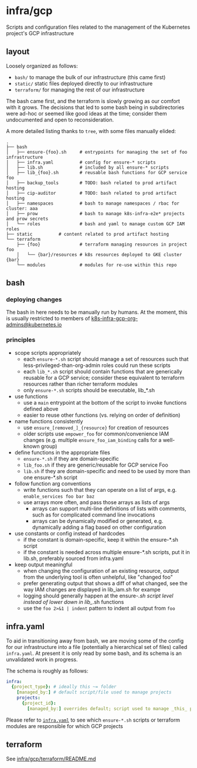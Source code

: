 # infra/gcp

Scripts and configuration files related to the management of the Kubernetes
project's GCP infrastructure

## layout

Loosely organized as follows:
- `bash/` to manage the bulk of our infrastructure (this came first)
- `static/` static files deployed directly to our infrastructure
- `terraform/` for managing the rest of our infrastructure

The bash came first, and the terraform is slowly growing as our comfort with it
grows. The decisions that led to some bash being in subdirectories were ad-hoc
or seemed like good ideas at the time; consider them undocumented and open to
reconsideration.

A more detailed listing thanks to `tree`, with some files manually elided:
```
.
├── bash
│   ├── ensure-{foo}.sh     # entrypoints for managing the set of foo infrastructure
│   ├── infra.yaml          # config for ensure-* scripts
│   ├── lib.sh              # included by all ensure-* scripts
│   ├── lib_{foo}.sh        # reusable bash functions for GCP service foo
│   ├── backup_tools        # TODO: bash related to prod artifact hosting
│   ├── cip-auditor         # TODO: bash related to prod artifact hosting
│   ├── namespaces          # bash to manage namespaces / rbac for cluster: aaa
│   ├── prow                # bash to manage k8s-infra-e2e* projects and prow secrets
│   └── roles               # bash and yaml to manage custom GCP IAM roles
├── static          # content related to prod artifact hosting
└── terraform
    ├── {foo}               # terraform managing resources in project foo
    │   └── {bar}/resources # k8s resources deployed to GKE cluster {bar}
    └── modules             # modules for re-use within this repo
```

## bash

### deploying changes

The bash in here needs to be manually run by humans. At the moment, this is
usually restricted to members of k8s-infra-gcp-org-admins@kubernetes.io

### principles

- scope scripts appropriately
  - each `ensure-*.sh` script should manage a set of resources such that
    less-privileged-than-org-admin roles could run these scripts
  - each `lib_*.sh` script should contain functions that are generically
    reusable for a GCP service; consider these equivalent to terraform
    resources rather than richer terraform modules
  - only `ensure-*.sh` scripts should be executable, lib_*.sh
- use functions
  - use a `main` entrypoint at the bottom of the script to invoke functions
    defined above
  - easier to reuse other functions (vs. relying on order of definition)
- name functions consistently
  - use `ensure_[removed_]_{resource}` for creation of resources
  - older scripts use `empower_foo` for common/convenience IAM changes (e.g.
    multiple `ensure_foo_iam_binding` calls for a well-known group)
- define functions in the appropriate files
  - `ensure-*.sh` if they are domain-specific
  - `lib_foo.sh` if they are generic/reusable for GCP service Foo
  - `lib.sh` if they are domain-specific and need to be used by more than one
    ensure-*.sh script
- follow function arg conventions
  - write functions such that they can operate on a list of args, e.g.
    `enable_services foo bar baz`
  - use arrays more often, and pass those arrays as lists of args
    - arrays can support multi-line definitions of lists with comments, such
      as for complicated command line invocations
    - arrays can be dynamically modified or generated, e.g. dynamically adding
      a flag based on other configuration
- use constants or config instead of hardcodes
  - if the constant is domain-specific, keep it within the ensure-*.sh script
  - if the constant is needed across multiple ensure-*.sh scripts, put it in
    lib.sh, preferably sourced from infra.yaml
- keep output meaningful
  - when changing the configuration of an existing resource, output from the
    underlying tool is often unhelpful, like "changed foo"
  - prefer generating output that shows a diff of what changed, see the way
    IAM changes are displayed in lib_iam.sh for exampe
  - logging should generally happen at the ensure-*.sh script level instead
    of lower down in lib_*.sh functions
  - use the `foo 2>&1 | indent` pattern to indent all output from `foo`

## infra.yaml

To aid in transitioning away from bash, we are moving some of the config for
our infrastructure into a file (potentially a hierarchical set of files) called
`infra.yaml`.  At present it is only read by some bash, and its schema is an
unvalidated work in progress.

The schema is roughly as follows:
```yaml
infra:
  {project_type}: # ideally this ~= folder
    [managed_by:] # default script/file used to manage projects
    projects:
      {project_id}:
        [managed_by:] overrides default; script used to manage _this_ projec
```

Please refer to [`infra.yaml`](/infra/gcp/infra.yaml) to see which `ensure-*.sh`
scripts or terraform modules are responsible for which GCP projects

## terraform

See [infra/gcp/terraform/README.md](/infra/gcp/terraform/README.md)
